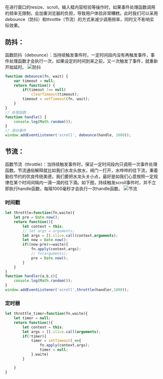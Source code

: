 在进行窗口的resize、scroll，输入框内容校验等操作时，如果事件处理函数调用的频率无限制，会加重浏览器的负担，导致用户体验非常糟糕。此时我们可以采用debounce（防抖）和throttle（节流）的方式来减少调用频率，同时又不影响实际效果。
## 防抖：
函数防抖（debounce）：当持续触发事件时，一定时间段内没有再触发事件，事件处理函数才会执行一次，如果设定的时间到来之前，又一次触发了事件，就重新开始延时。
![防抖](https://tvax2.sinaimg.cn/large/5cf483fdly1ggonl12aucj20ob058go3.jpg)

``` js
function debounce(fn, wait) {
    var timeout = null;
    return function() {
        if(timeout !== null) 
            clearTimeout(timeout);
        timeout = setTimeout(fn, wait);
    }
}
// 处理函数
function handle() {
    console.log(Math.random()); 
}
// 滚动事件
window.addEventListener('scroll', debounce(handle, 1000));
```

## 节流：
函数节流（throttle）：当持续触发事件时，保证一定时间段内只调用一次事件处理函数。节流通俗解释就比如我们水龙头放水，阀门一打开，水哗哗的往下流，秉着勤俭节约的优良传统美德，我们要把水龙头关小点，最好是如我们心意按照一定规律在某个时间间隔内一滴一滴的往下滴。如下图，持续触发scroll事件时，并不立即执行handle函数，每隔1000毫秒才会执行一次handle函数。
![节流](https://tvax3.sinaimg.cn/large/5cf483fdly1ggonqq2zc0j20bh0b8415.jpg)

### 时间戳
``` js
let throttle=function(fn,waite){
    let pre = Date.now();
    return function(){
        let context = this;
        // let args = arguments;
        let args = [].slice.call(context,arguments);
        let now = Date.now();
        if((now-pre)>=waite){
            fn.apply(context,args);
            // fn(arguments);
            pre = Date.now();
        }
    }
}
function handler(a,b,c){
    console.log(Math.random());
}
window.addEventListener('scroll',throttle(handler,1000));
```

### 定时器
``` js
let throttle_timer=function(fn,waite){
    let timer = null;
    return function(){
        let context = this;
        let args = [].slice.call(arguments);
        if(!timer){
            timer = setTimeout(_=>{
                fn.apply(context,args);
                timer = null;
            },waite)
        }

    }
}
```